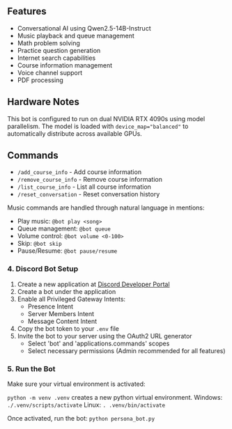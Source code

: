 
## Features

- Conversational AI using Qwen2.5-14B-Instruct
- Music playback and queue management
- Math problem solving
- Practice question generation
- Internet search capabilities
- Course information management
- Voice channel support
- PDF processing

## Hardware Notes

This bot is configured to run on dual NVIDIA RTX 4090s using model parallelism. The model is loaded with `device_map="balanced"` to automatically distribute across available GPUs.

## Commands

- `/add_course_info` - Add course information
- `/remove_course_info` - Remove course information
- `/list_course_info` - List all course information
- `/reset_conversation` - Reset conversation history

Music commands are handled through natural language in mentions:
- Play music: `@bot play <song>`
- Queue management: `@bot queue`
- Volume control: `@bot volume <0-100>`
- Skip: `@bot skip`
- Pause/Resume: `@bot pause/resume`

### 4. Discord Bot Setup
1. Create a new application at [Discord Developer Portal](https://discord.com/developers/applications)
2. Create a bot under the application
3. Enable all Privileged Gateway Intents:
   - Presence Intent
   - Server Members Intent
   - Message Content Intent
4. Copy the bot token to your `.env` file
5. Invite the bot to your server using the OAuth2 URL generator
   - Select 'bot' and 'applications.commands' scopes
   - Select necessary permissions (Admin recommended for all features)

### 5. Run the Bot
Make sure your virtual environment is activated:

`python -m venv .venv` creates a new python virtual environment.
Windows:
`./.venv/scripts/activate`
Linux:
`. .venv/bin/activate`

Once activated, run the bot:
`python persona_bot.py`


